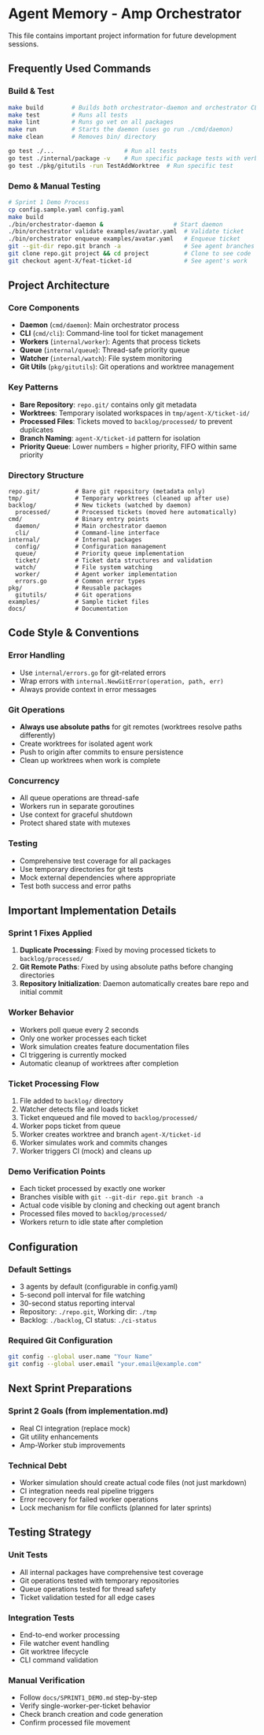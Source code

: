# Agent Memory - Amp Orchestrator

This file contains important project information for future development sessions.

## Frequently Used Commands

### Build & Test
```bash
make build        # Builds both orchestrator-daemon and orchestrator CLI
make test         # Runs all tests
make lint         # Runs go vet on all packages
make run          # Starts the daemon (uses go run ./cmd/daemon)
make clean        # Removes bin/ directory

go test ./...                    # Run all tests
go test ./internal/package -v    # Run specific package tests with verbose output
go test ./pkg/gitutils -run TestAddWorktree  # Run specific test
```

### Demo & Manual Testing
```bash
# Sprint 1 Demo Process
cp config.sample.yaml config.yaml
make build
./bin/orchestrator-daemon &                    # Start daemon
./bin/orchestrator validate examples/avatar.yaml  # Validate ticket
./bin/orchestrator enqueue examples/avatar.yaml   # Enqueue ticket
git --git-dir repo.git branch -a                  # See agent branches
git clone repo.git project && cd project          # Clone to see code
git checkout agent-X/feat-ticket-id               # See agent's work
```

## Project Architecture

### Core Components
- **Daemon** (`cmd/daemon`): Main orchestrator process
- **CLI** (`cmd/cli`): Command-line tool for ticket management
- **Workers** (`internal/worker`): Agents that process tickets
- **Queue** (`internal/queue`): Thread-safe priority queue
- **Watcher** (`internal/watch`): File system monitoring
- **Git Utils** (`pkg/gitutils`): Git operations and worktree management

### Key Patterns
- **Bare Repository**: `repo.git/` contains only git metadata
- **Worktrees**: Temporary isolated workspaces in `tmp/agent-X/ticket-id/`
- **Processed Files**: Tickets moved to `backlog/processed/` to prevent duplicates
- **Branch Naming**: `agent-X/ticket-id` pattern for isolation
- **Priority Queue**: Lower numbers = higher priority, FIFO within same priority

### Directory Structure
```
repo.git/          # Bare git repository (metadata only)
tmp/               # Temporary worktrees (cleaned up after use)
backlog/           # New tickets (watched by daemon)
  processed/       # Processed tickets (moved here automatically)
cmd/               # Binary entry points
  daemon/          # Main orchestrator daemon
  cli/             # Command-line interface
internal/          # Internal packages
  config/          # Configuration management
  queue/           # Priority queue implementation
  ticket/          # Ticket data structures and validation
  watch/           # File system watching
  worker/          # Agent worker implementation
  errors.go        # Common error types
pkg/               # Reusable packages
  gitutils/        # Git operations
examples/          # Sample ticket files
docs/              # Documentation
```

## Code Style & Conventions

### Error Handling
- Use `internal/errors.go` for git-related errors
- Wrap errors with `internal.NewGitError(operation, path, err)`
- Always provide context in error messages

### Git Operations
- **Always use absolute paths** for git remotes (worktrees resolve paths differently)
- Create worktrees for isolated agent work
- Push to origin after commits to ensure persistence
- Clean up worktrees when work is complete

### Concurrency
- All queue operations are thread-safe
- Workers run in separate goroutines
- Use context for graceful shutdown
- Protect shared state with mutexes

### Testing
- Comprehensive test coverage for all packages
- Use temporary directories for git tests
- Mock external dependencies where appropriate
- Test both success and error paths

## Important Implementation Details

### Sprint 1 Fixes Applied
1. **Duplicate Processing**: Fixed by moving processed tickets to `backlog/processed/`
2. **Git Remote Paths**: Fixed by using absolute paths before changing directories
3. **Repository Initialization**: Daemon automatically creates bare repo and initial commit

### Worker Behavior
- Workers poll queue every 2 seconds
- Only one worker processes each ticket
- Work simulation creates feature documentation files
- CI triggering is currently mocked
- Automatic cleanup of worktrees after completion

### Ticket Processing Flow
1. File added to `backlog/` directory
2. Watcher detects file and loads ticket
3. Ticket enqueued and file moved to `backlog/processed/`
4. Worker pops ticket from queue
5. Worker creates worktree and branch `agent-X/ticket-id`
6. Worker simulates work and commits changes
7. Worker triggers CI (mock) and cleans up

### Demo Verification Points
- Each ticket processed by exactly one worker
- Branches visible with `git --git-dir repo.git branch -a`
- Actual code visible by cloning and checking out agent branch
- Processed files moved to `backlog/processed/`
- Workers return to idle state after completion

## Configuration

### Default Settings
- 3 agents by default (configurable in config.yaml)
- 5-second poll interval for file watching
- 30-second status reporting interval
- Repository: `./repo.git`, Working dir: `./tmp`
- Backlog: `./backlog`, CI status: `./ci-status`

### Required Git Configuration
```bash
git config --global user.name "Your Name"
git config --global user.email "your.email@example.com"
```

## Next Sprint Preparations

### Sprint 2 Goals (from implementation.md)
- Real CI integration (replace mock)
- Git utility enhancements
- Amp-Worker stub improvements

### Technical Debt
- Worker simulation should create actual code files (not just markdown)
- CI integration needs real pipeline triggers
- Error recovery for failed worker operations
- Lock mechanism for file conflicts (planned for later sprints)

## Testing Strategy

### Unit Tests
- All internal packages have comprehensive test coverage
- Git operations tested with temporary repositories
- Queue operations tested for thread safety
- Ticket validation tested for all edge cases

### Integration Tests
- End-to-end worker processing
- File watcher event handling
- Git worktree lifecycle
- CLI command validation

### Manual Verification
- Follow `docs/SPRINT1_DEMO.md` step-by-step
- Verify single-worker-per-ticket behavior
- Check branch creation and code generation
- Confirm processed file movement